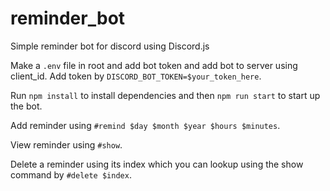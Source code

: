 # reminder_bot

Simple reminder bot for discord using Discord.js

Make a ```.env``` file in root and add bot token and add bot to server using client_id. Add token by ```DISCORD_BOT_TOKEN=$your_token_here```.

Run ```npm install``` to install dependencies and then ```npm run start``` to start up the bot.

Add reminder using ```#remind $day $month $year $hours $minutes```.

View reminder using ```#show```.

Delete a reminder using its index which you can lookup using the show command by ```#delete $index```.
